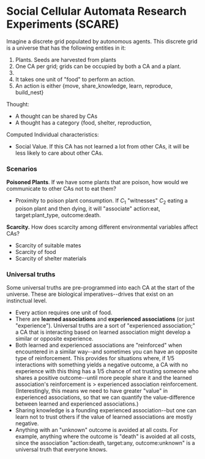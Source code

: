 # Social Cellular Automata Research Experiments (SCARE)

Imagine a discrete grid populated by autonomous agents. This discrete grid is a universe that has the following entities in it:
1. Plants. Seeds are harvested from plants 
2. One CA per grid; grids can be occupied by both a CA and a plant.
3. 
4. It takes one unit of "food" to perform an action. 
5. An action is either {move, share_knowledge, learn, reproduce, build_nest}

Thought:
* A thought can be shared by CAs
* A thought has a category {food, shelter, reproduction, 

Computed Individual characteristics:
* Social Value. If this CA has not learned a lot from other CAs, it will be less likely to care about other CAs. 

### Scenarios
**Poisoned Plants**. If we have some plants that are poison, how would we communicate to other CAs not to eat them? 
* Proximity to poison plant consumption. If $C_1$ "witnesses" $C_2$ eating a poison plant and then dying, it will "associate" action:eat, target:plant_type, outcome:death.

**Scarcity.** How does scarcity among different environmental variables affect CAs?
* Scarcity of suitable mates
* Scarcity of food
* Scarcity of shelter materials



### Universal truths
Some universal truths are pre-programmed into each CA at the start of the universe. These are biological imperatives--drives that exist on an instinctual level. 
* Every action requires one unit of food.
* There are **learned associations** and **experienced associations** (or just "experience"). Universal truths are a sort of "experienced association;" a CA that is interacting based on learned association might develop a similar or opposite experience. 
* Both learned and experienced associations are "reinforced" when encountered in a similar way--and sometimes you can have an opposite type of reinforcement. This provides for situations where, if 1/5 interactions with something yields a negative outcome, a CA with no experience with this thing has a 1/5 chance of not trusting someone who shares a positive outcome--until more people share it and the learned association's reinforcement is > experienced association reinforcement. (Interestingly, this means we need to have greater "value" in experienced associations, so that we can quantify the value-difference between learned and experienced associations.)
* Sharing knowledge is a founding experienced association--but one can learn not to trust others if the value of learned associations are mostly negative.
* Anything with an "unknown" outcome is avoided at all costs. For example, anything where the outcome is "death" is avoided at all costs, since the association "action:death, target:any, outcome:unknown" is a universal truth that everyone knows. 
